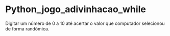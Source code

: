 # Python_jogo_adivinhacao_while
Digitar um número de 0 a 10 até acertar o valor que computador selecionou de forma randômica.
